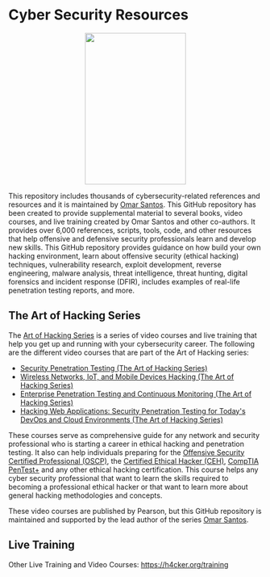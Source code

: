 # Cyber Security Resources 

<center><img src="https://h4cker.org/img/h4cker2.PNG" width="200" height="300" /> </center>

This repository includes thousands of cybersecurity-related references and resources and it is maintained by [Omar Santos](https://omarsantos.io/). This GitHub repository has been created to provide supplemental material to several books, video courses, and live training created by Omar Santos and other co-authors. It provides over 6,000 references, scripts, tools, code, and other resources that help offensive and defensive security professionals learn and develop new skills. This GitHub repository provides guidance on how build your own hacking environment, learn about offensive security (ethical hacking) techniques, vulnerability research, exploit development, reverse engineering, malware analysis, threat intelligence, threat hunting, digital forensics and incident response (DFIR), includes examples of real-life penetration testing reports, and more.

## The Art of Hacking Series
The [Art of Hacking Series](http://theartofhacking.org) is a series of video courses and live training that help you get up and running with your cybersecurity career.  The following are the different video courses that are part of the Art of Hacking series:

* [Security Penetration Testing (The Art of Hacking Series)](https://www.safaribooksonline.com/library/view/security-penetration-testing/9780134833989)
* [Wireless Networks, IoT, and Mobile Devices Hacking (The Art of Hacking Series)](https://www.safaribooksonline.com/library/view/wireless-networks-iot/9780134854632/)
* [Enterprise Penetration Testing and Continuous Monitoring (The Art of Hacking Series)](https://www.safaribooksonline.com/videos/enterprise-penetration-testing/9780134854779)
* [Hacking Web Applications: Security Penetration Testing for Today's DevOps and Cloud Environments (The Art of Hacking Series)](https://www.safaribooksonline.com/videos/hacking-web-applications/9780135261422)

These courses serve as comprehensive guide for any network and security professional who is starting a career in ethical hacking and penetration testing. It also can help individuals preparing for the [Offensive Security Certified Professional (OSCP)](https://www.offensive-security.com/information-security-certifications/), the [Certified Ethical Hacker (CEH)](https://www.eccouncil.org/programs/certified-ethical-hacker-ceh/), [CompTIA PenTest+](https://certification.comptia.org/certifications/pentest) and any other ethical hacking certification. This course helps any cyber security professional that want to learn the skills required to becoming a professional ethical hacker or that want to learn more about general hacking methodologies and concepts.

These video courses are published by Pearson, but this GitHub repository is maintained and supported by the lead author of the series [Omar Santos](https://omarsantos.io/). 

## Live Training
Other Live Training and Video Courses: https://h4cker.org/training
